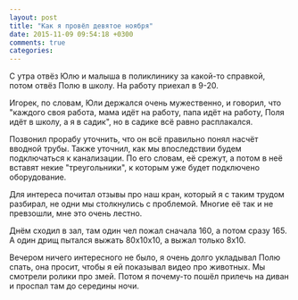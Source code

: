 ```yaml
---
layout: post
title: "Как я провёл девятое ноября"
date: 2015-11-09 09:54:18 +0300
comments: true
categories: 
---
```

С утра отвёз Юлю и малыша в поликлинику за какой-то справкой, потом отвёз Полю в школу. На работу приехал в 9-20. 

Игорек, по словам, Юли держался очень мужественно, и говорил, что "каждого своя работа, мама идёт на работу, папа идёт на работу, Поля идёт в школу, а я в садик", но в садике всё равно расплакался.

Позвонил прорабу уточнить, что он всё правильно понял насчёт вводной трубы. Также уточнил, как мы впоследствии будем подключаться к канализации. По его словам, её срежут, а потом в неё вставят некие "треугольники", к которым уже будет подключено оборудование.

Для интереса почитал отзывы про наш кран, который я с таким трудом разбирал, не одни мы столкнулись с проблемой. Многие её так и не превзошли, мне это очень лестно.

Днём сходил в зал, там один чел пожал сначала 160, а потом сразу 165. А один дрищ пытался выжать 80х10х10, а выжал только 8х10.

Вечером ничего интересного не было, я очень долго укладывал Полю спать, она просит, чтобы я ей показывал видео про животных. Мы смотрели ролики про змей. Потом я почему-то пошёл прилечь на диван и проспал там до середины ночи.